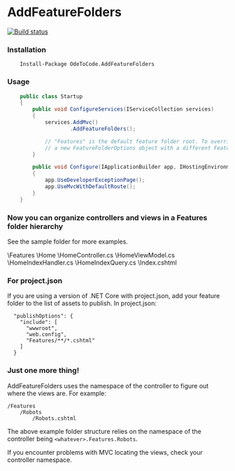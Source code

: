 # AddFeatureFolders
[![Build status](https://ci.appveyor.com/api/projects/status/k4aotmbkugavs2mq?svg=true)](https://ci.appveyor.com/project/OdeToCode/addfeaturefolders)
### Installation
```
    Install-Package OdeToCode.AddFeatureFolders 
```

### Usage 
```c#
    public class Startup
    {
        public void ConfigureServices(IServiceCollection services)
        {
            services.AddMvc()
                    .AddFeatureFolders();

            // "Features" is the default feature folder root. To override, pass along 
            // a new FeatureFolderOptions object with a different FeatureFolderName
        }

        public void Configure(IApplicationBuilder app, IHostingEnvironment env, ILoggerFactory loggerFactory)
        {
            app.UseDeveloperExceptionPage();
            app.UseMvcWithDefaultRoute();
        }
    }    
```

### Now you can organize controllers and views in a Features folder hierarchy

See the sample folder for more examples. 

\Features
  \Home
      \HomeController.cs
      \HomeViewModel.cs
      \HomeIndexHandler.cs
      \HomeIndexQuery.cs
      \Index.cshtml

### For project.json
If you are using a version of .NET Core with project.json, add your feature folder to the list of assets to publish. In project.json:
```
  "publishOptions": {
    "include": [
      "wwwroot",
      "web.config",
      "Features/**/*.cshtml"
    ]
  }
```

### Just one more thing!
AddFeatureFolders uses the namespace of the controller to figure out where the views are. 
For example: 
```
/Features
	/Robots
		/Robots.cshtml
```
The above example folder structure relies on the namespace of the controller being `<whatever>.Features.Robots`. 

If you encounter problems with MVC locating the views, check your controller namespace.
